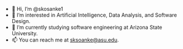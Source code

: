 - 👋 Hi, I’m @skosanke1
- 👀 I’m interested in Artificial Intelligence, Data Analysis, and Software Design.
- 🌱 I’m currently studying software engineering at Arizona State University.
- 📫 You can reach me at sksoanke@asu.edu.

<!---
skosanke1/skosanke1 is a ✨ special ✨ repository because its `README.md` (this file) appears on your GitHub profile.
You can click the Preview link to take a look at your changes.
--->
